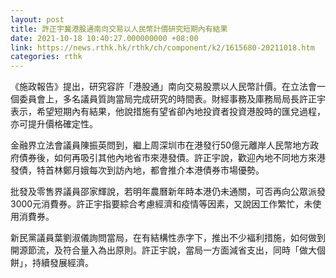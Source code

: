 ```yaml
---
layout: post
title: 許正宇冀港股通南向交易以人民幣計價研究短期內有結果
date: 2021-10-18 10:40:27.000000000 +08:00
link: https://news.rthk.hk/rthk/ch/component/k2/1615680-20211018.htm
categories: rthk
---
```


《施政報告》提出，研究容許「港股通」南向交易股票以人民幣計價。在立法會一個委員會上，多名議員質詢當局完成研究的時間表。財經事務及庫務局局長許正宇表示，希望短期內有結果，他說措施有望省卻內地投資者投資港股時的匯兌過程，亦可提升價格確定性。

金融界立法會議員陳振英問到，繼上周深圳市在港發行50億元離岸人民幣地方政府債券後，如何再吸引其他內地省市來港發債。許正宇說，歡迎內地不同地方來港發債，特首林鄭月娥每次到訪內地，都會推介本港債券市場優勢。

批發及零售界議員邵家輝說，若明年農曆新年時本港仍未通關，可否再向公眾派發3000元消費券。許正宇指要綜合考慮經濟和疫情等因素，又說因工作繁忙，未使用消費券。

新民黨議員葉劉淑儀詢問當局，在有結構性赤字下，推出不少褔利措施，如何做到開源節流，及符合量入為出原則。許正宇說，當局一方面減省支出，同時「做大個餅」，持續發展經濟。
